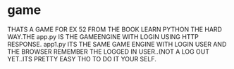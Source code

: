 # game
THATS A GAME FOR EX 52 FROM THE BOOK LEARN PYTHON THE HARD WAY.THE app.py IS THE GAMEENGINE WITH LOGIN USING HTTP RESPONSE.
app1.py ITS THE SAME GAME ENGINE WITH LOGIN USER AND THE BROWSER REMEMBER THE LOGGED IN USER..(NOT A LOG OUT YET..ITS PRETTY EASY THO
TO DO IT YOUR SELF.
